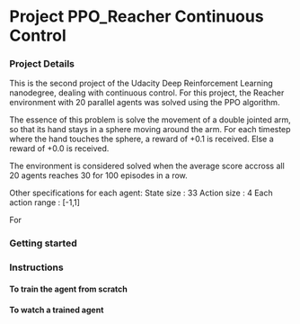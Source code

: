 # Project PPO_Reacher Continuous Control

### Project Details

This is the second project of the Udacity Deep Reinforcement Learning nanodegree, dealing with continuous control.
For this project, the Reacher environment with 20 parallel agents was solved using the PPO algorithm. 

The essence of this problem is solve the movement of a double jointed arm, so that its hand stays in a sphere moving around the arm. For each timestep where the hand touches the sphere, a reward of +0.1 is received. Else a reward of +0.0 is received.

The environment is considered solved when the average score accross all 20 agents reaches 30 for 100 episodes in a row.

Other specifications for each agent:
State size : 33
Action size : 4
Each action range : [-1,1]

For 
### Getting started


### Instructions

#### To train the agent from scratch

#### To watch a trained agent

